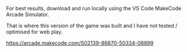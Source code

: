 For best results, download and run locally using the VS Code MakeCode Arcade Simulator.

That is where this version of the game was built and I have not tested / optimised for web play.

https://arcade.makecode.com/S02139-86870-50334-08899